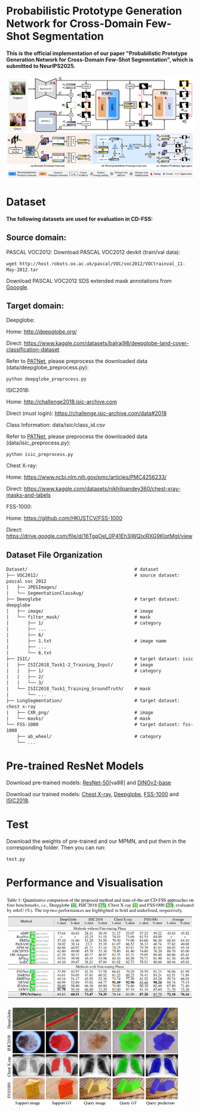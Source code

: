 # Probabilistic Prototype Generation Network for Cross-Domain Few-Shot Segmentation

#### This is the official implementation of our paper "Probabilistic Prototype Generation Network for Cross-Domain Few-Shot Segmentation", which is submitted to NeurIPS2025.
![image](figs/overall.png) 

# Dataset

#### The following datasets are used for evaluation in CD-FSS:

## Source domain:
  PASCAL VOC2012: Download PASCAL VOC2012 devkit (train/val data):  
  
    wget http://host.robots.ox.ac.uk/pascal/VOC/voc2012/VOCtrainval_11-May-2012.tar

  Download PASCAL VOC2012 SDS extended mask annotations from [Gooogle](https://drive.google.com/file/d/10zxG2VExoEZUeyQl_uXga2OWHjGeZaf2/view).

## Target domain:
  Deepglobe:
  
  Home: http://deepglobe.org/
  
  Direct: https://www.kaggle.com/datasets/balraj98/deepglobe-land-cover-classification-dataset
  
  Refer to [PATNet](https://github.com/slei109/PATNet), please preprocess the downloaded data (data/deepglobe_preprocess.py):

    python deepglobe_preprocess.py 

  ISIC2018:

  Home: http://challenge2018.isic-archive.com

  Direct (must login): https://challenge.isic-archive.com/data#2018

  Class Information: data/isic/class_id.csv

  Refer to [PATNet](https://github.com/slei109/PATNet), please preprocess the downloaded data (data/isic_preprocess.py):

    python isic_preprocess.py

  Chest X-ray:

  Home: https://www.ncbi.nlm.nih.gov/pmc/articles/PMC4256233/

  Direct: https://www.kaggle.com/datasets/nikhilpandey360/chest-xray-masks-and-labels

  FSS-1000:
  
  Home: https://github.com/HKUSTCV/FSS-1000
  
  Direct: https://drive.google.com/file/d/16TgqOeI_0P41Eh3jWQlxlRXG9KIqtMgI/view

## Dataset File Organization

    Dataset/                                        # dataset
    ├── VOC2012/                                    # source dataset: pascal voc 2012
    |   ├── JPEGImages/
    |   └── SegmentationClassAug/
    ├── Deeoglobe                                   # target dataset: deepglobe
    |   ├── image/                                  # image
    |   └── filter_mask/                            # mask
    |       ├── 1/                                  # category
    |       ├── ...                                 
    |       ├── 6/
    |       ├── 1.txt                               # image name
    |       ├── ...  
    |       └── 6.txt    
    ├── ISIC/                                       # target dataset: isic
    |   ├── ISIC2018_Task1-2_Training_Input/        # image
    |   |   ├── 1/                                  # category
    |   |   ├── 2/
    |   |   └── 3/
    |   └── ISIC2018_Task1_Training_GroundTruth/    # mask
    |       └── ...
    ├── LungSegmentation/                           # target dataset: chest x-ray
    |   ├── CXR_png/                                # image
    |   └── masks/                                  # mask
    └── FSS-1000                                    # target dataset: fss-1000
        ├── ab_wheel/                               # category
        └── ...

# Pre-trained ResNet Models

Download pre-trained models: [ResNet-50](https://pan.baidu.com/s/1B6wmULpEGH31c7EMQHlyQg?pwd=va88)[va88] and [DINOv2-base](https://drive.google.com/file/d/1pYBYPUM8JFQQAJD5kkIVutVGy4DcFgqw/view?usp=drive_link)

Download our trained models: [Chest X-ray](https://drive.google.com/file/d/1pmGwI39Rqxvi2qaxJzp3Hxcetxz2PUKE/view?usp=drive_link), [Deepglobe](https://drive.google.com/file/d/1jZt3kFv996-U-I3KD4K0qEvX3S6qM2My/view?usp=drive_link), 
[FSS-1000](https://drive.google.com/file/d/1MJJSQoSUNJ4r4OWoUCTgvUj5MGFfORu2/view?usp=drive_link) and [ISIC2018](https://drive.google.com/file/d/1yS-W7E78hJLwQXiP43Ot4kFogeei1qHM/view?usp=drive_link).


# Test
Download the weights of pre-trained and our MPMN, and put them in the corresponding folder. Then you can run:

    test.py

# Performance and Visualisation
![image](figs/results.png) 

![image](figs/visualisation.png) 

